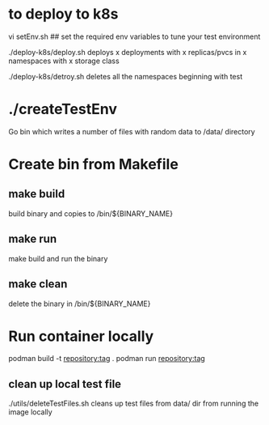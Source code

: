 # to deploy to k8s 

  vi setEnv.sh ## set the required env variables to tune your test environment

  ./deploy-k8s/deploy.sh
  deploys x deployments with x replicas/pvcs in x namespaces with x storage class 

  ./deploy-k8s/detroy.sh 
  deletes all the namespaces beginning with test

# ./createTestEnv
Go bin which writes a number of files with random data to /data/ directory

# Create bin from Makefile 

## make build 
  build binary and copies to /bin/${BINARY_NAME}

## make run
  make build and run the binary

## make clean
  delete the binary in /bin/${BINARY_NAME}

# Run container locally
  podman build -t <repository:tag> .
  podman run <repository:tag>

## clean up local test file
  
  ./utils/deleteTestFiles.sh
  cleans up test files from data/ dir from running the image locally
